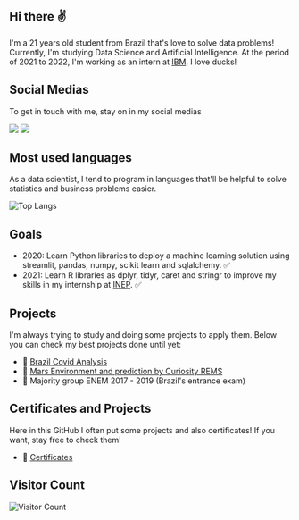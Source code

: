 ## Hi there ✌
I'm a 21 years old student from Brazil that's love to solve data problems! Currently, I'm studying Data Science and Artificial Intelligence. At the period of 2021 to 2022, I'm working as an intern at [IBM](https://www.ibm.com/br-pt). I love ducks! 

## Social Medias
To get in touch with me, stay on in my social medias



<a href="https://www.linkedin.com/in/victor-resende-508b75196/" target="_blank"><img src="https://img.shields.io/badge/-LinkedIn-%230077B5?style=for-the-badge&logo=linkedin&logoColor=white" target="_blank"></a>  <a href = "https://open.spotify.com/user/victorresende?si=BAsJ2nxXSxOjjRn8c3uUZw"><img src="https://img.shields.io/badge/-Spotify-%23333?style=for-the-badge&logo=spotify&logoColor=green" target="_blank"></a> 

## Most used languages
As a data scientist, I tend to program in languages that'll be helpful to solve statistics and business problems easier.

![Top Langs](https://github-readme-stats.vercel.app/api/top-langs/?username=victoresende19&layout=compact&theme=dracula&title_color=White)

## Goals
- 2020: Learn Python libraries to deploy a machine learning solution using streamlit, pandas, numpy, scikit learn and sqlalchemy. ✅
- 2021: Learn R libraries as dplyr, tidyr, caret and stringr to improve my skills in my internship at [INEP](https://www.gov.br/inep/pt-br). ✅

## Projects 
I'm always trying to study and doing some projects to apply them. Below you can check my best projects done until yet:
- 🧱 [Brazil Covid Analysis](https://github.com/victoresende19/Brazil_covid_analysis)
- 🧱 [Mars Environment and prediction by Curiosity REMS](https://github.com/victoresende19/Mars_Curiosity)
- 🧱 Majority group ENEM 2017 - 2019 (Brazil's entrance exam)


## Certificates and Projects 
Here in this GitHub I often put some projects and also certificates! If you want, stay free to check them! 

- 📂 [Certificates](https://github.com/victoresende19/Certificates) 

## Visitor Count
![Visitor Count](https://profile-counter.glitch.me/{victoresende19}/count.svg)

